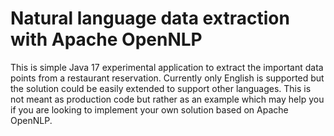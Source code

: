 # Natural language data extraction with Apache OpenNLP 

This is simple Java 17 experimental application to extract the important data points from a restaurant reservation.
Currently only English is supported but the solution could be easily extended to support other languages.
This is not meant as production code but rather as an example which may help you if you are looking to implement your own solution based on Apache OpenNLP.


